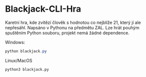 # Blackjack-CLI-Hra
Karetní hra, kde zvítězí člověk s hodnotou co nejblíže 21, který jí ale nepřesáhl. Napsáno v Pythonu na předmětu ZAL.
Lze hrát pouhým spuštěním Python souboru, projekt nemá žádné dependence.

Windows:
```powershell
python blackjack.py
```
Linux/MacOS
```bash
python3 blackjack.py
```

